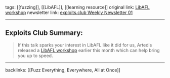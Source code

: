 tags:  [[fuzzing]], [[LibAFL]], [[learning resource]]
original link:  [LibAFL workshop](https://www.atredis.com/blog/2023/12/4/a-libafl-introductory-workshop?ref=blog.exploits.club)
newsletter link: [exploits.club Weekly Newsletter 01](https://blog.exploits.club/vuln-research-newsletter-01/)

---
## Exploits Club Summary:
> If this talk sparks your interest in LibAFL like it did for us, Artedis released a [LibAFL workshop](https://www.atredis.com/blog/2023/12/4/a-libafl-introductory-workshop?ref=blog.exploits.club) earlier this month which can help bring you up to speed. 


---
backlinks: [[Fuzz Everything, Everywhere, All at Once]]